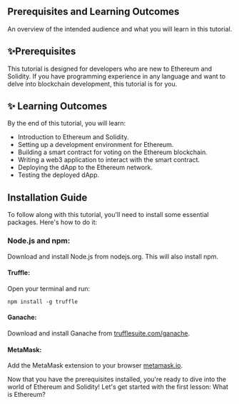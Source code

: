 ## Prerequisites and Learning Outcomes
An overview of the intended audience and what you will learn in this tutorial.

## :sparkles:Prerequisites
This tutorial is designed for developers who are new to Ethereum and Solidity. If you have programming experience in any language and want to delve into blockchain development, this tutorial is for you.


## :sparkles: Learning Outcomes

By the end of this tutorial, you will learn:

- Introduction to Ethereum and Solidity.
- Setting up a development environment for Ethereum.
- Building a smart contract for voting on the Ethereum blockchain.
- Writing a web3 application to interact with the smart contract.
- Deploying the dApp to the Ethereum network.
- Testing the deployed dApp.

## Installation Guide 
To follow along with this tutorial, you'll need to install some essential packages. Here's how to do it:

### Node.js and npm:
Download and install Node.js from nodejs.org. This will also install npm.

#### Truffle:
Open your terminal and run:
```
npm install -g truffle
```
#### Ganache:
Download and install Ganache from [trufflesuite.com/ganache](https://archive.trufflesuite.com/ganache/).

#### MetaMask:
Add the MetaMask extension to your browser [metamask.io](https://metamask.io/download/).

Now that you have the prerequisites installed, you're ready to dive into the world of Ethereum and Solidity! Let's get started with the first lesson: What is Ethereum?
